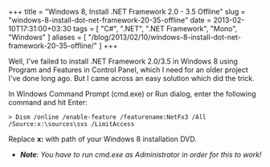 +++
title = "Windows 8, Install .NET Framework 2.0 - 3.5 Offline"
slug = "windows-8-install-dot-net-framework-20-35-offline"
date = 2013-02-10T17:31:00+03:30
tags = [ "C#", ".NET", ".NET Framework", "Mono", "Windows" ]
aliases = [ "/blog/2013/02/10/windows-8-install-dot-net-framework-20-35-offline/" ]
+++

Well, I've failed to install .NET Framework 2.0/3.5 in Windows 8 using Program and Features in Control Panel, which I need for an older project I've done long ago. But I came across an easy solution which did the trick.

In Windows Command Prompt (cmd.exe) or Run dialog, enter the following command and hit Enter:

```
> Dism /online /enable-feature /featurename:NetFx3 /All /Source:x:\sources\sxs /LimitAccess
```

Replace **x:** with path of your Windows 8 installation DVD.

- _**Note**: You have to run cmd.exe as Administrator in order for this to work!_

<!--more-->
